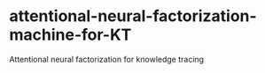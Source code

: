 # attentional-neural-factorization-machine-for-KT
Attentional neural factorization for knowledge tracing
